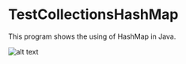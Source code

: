 # TestCollectionsHashMap

This program shows the using of HashMap in Java.

![alt text](https://github.com/Leone717/TestCollectionsHashMap/blob/master/TestCollections.png)
